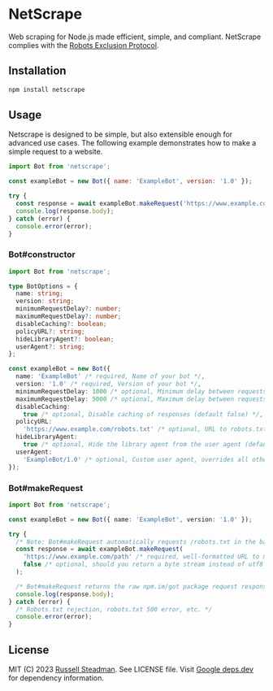 # NetScrape

Web scraping for Node.js made efficient, simple, and compliant. NetScrape complies with the [Robots Exclusion Protocol](https://www.rfc-editor.org/rfc/rfc9309.html).

## Installation

```bash
npm install netscrape
```

## Usage

Netscrape is designed to be simple, but also extensible enough for advanced use cases. The following example demonstrates how to make a simple request to a website.

```js
import Bot from 'netscrape';

const exampleBot = new Bot({ name: 'ExampleBot', version: '1.0' });

try {
  const response = await exampleBot.makeRequest('https://www.example.com/path');
  console.log(response.body);
} catch (error) {
  console.error(error);
}
```

### Bot#constructor

```ts
import Bot from 'netscrape';

type BotOptions = {
  name: string;
  version: string;
  minimumRequestDelay?: number;
  maximumRequestDelay?: number;
  disableCaching?: boolean;
  policyURL?: string;
  hideLibraryAgent?: boolean;
  userAgent?: string;
};

const exampleBot = new Bot({
  name: 'ExampleBot' /* required, Name of your bot */,
  version: '1.0' /* required, Version of your bot */,
  minimumRequestDelay: 1000 /* optional, Minimum delay between requests in milliseconds */,
  maximumRequestDelay: 5000 /* optional, Maximum delay between requests in milliseconds (default 10000) */,
  disableCaching:
    true /* optional, Disable caching of responses (default false) */,
  policyURL:
    'https://www.example.com/robots.txt' /* optional, URL to robots.txt file (default https://npm.im/netscrape) */,
  hideLibraryAgent:
    true /* optional, Hide the library agent from the user agent (default false) */,
  userAgent:
    'ExampleBot/1.0' /* optional, Custom user agent, overrides all other user agent fields */,
});
```

### Bot#makeRequest

```ts
import Bot from 'netscrape';

const exampleBot = new Bot({ name: 'ExampleBot', version: '1.0' });

try {
  /* Note: Bot#makeRequest automatically requests /robots.txt in the background */
  const response = await exampleBot.makeRequest(
    'https://www.example.com/path' /* required, well-formatted URL to make request to */,
    false /* optional, should you return a byte stream instead of utf8 text */,
  );

  /* Bot#makeRequest returns the raw npm.im/got package request response */
  console.log(response.body);
} catch (error) {
  /* Robots.txt rejection, robots.txt 500 error, etc. */
  console.error(error);
}
```

## License

MIT (C) 2023 [Russell Steadman](https://github.com/russellsteadman). See LICENSE file. Visit [Google
deps.dev](https://deps.dev/npm/netscrape) for dependency information.
